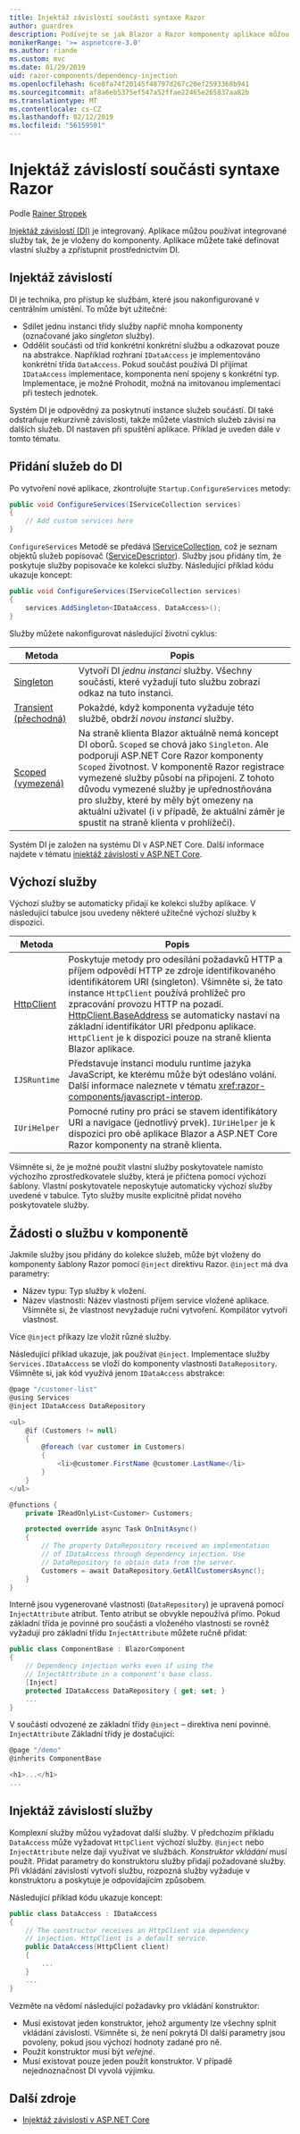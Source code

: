 ```yaml
---
title: Injektáž závislostí součásti syntaxe Razor
author: guardrex
description: Podívejte se jak Blazor a Razor komponenty aplikace můžou používat integrované služby tak, že je vloženy do komponenty.
monikerRange: '>= aspnetcore-3.0'
ms.author: riande
ms.custom: mvc
ms.date: 01/29/2019
uid: razor-components/dependency-injection
ms.openlocfilehash: 6ce8fa74f20145f48797d267c20ef2593368b941
ms.sourcegitcommit: af8a6eb5375ef547a52ffae22465e265837aa82b
ms.translationtype: MT
ms.contentlocale: cs-CZ
ms.lasthandoff: 02/12/2019
ms.locfileid: "56159501"
---
```

# <a name="razor-components-dependency-injection"></a>Injektáž závislostí součásti syntaxe Razor

Podle [Rainer Stropek](https://www.timecockpit.com)

[Injektáž závislostí (DI)](/aspnet/core/fundamentals/dependency-injection) je integrovaný. Aplikace můžou používat integrované služby tak, že je vloženy do komponenty. Aplikace můžete také definovat vlastní služby a zpřístupnit prostřednictvím DI.

## <a name="dependency-injection"></a>Injektáž závislostí

DI je technika, pro přístup ke službám, které jsou nakonfigurované v centrálním umístění. To může být užitečné:

* Sdílet jednu instanci třídy služby napříč mnoha komponenty (označované jako *singleton* služby).
* Oddělit součásti od tříd konkrétní konkrétní službu a odkazovat pouze na abstrakce. Například rozhraní `IDataAccess` je implementováno konkrétní třída `DataAccess`. Pokud součást používá DI přijímat `IDataAccess` implementace, komponenta není spojeny s konkrétní typ. Implementace, je možné Prohodit, možná na imitovanou implementaci při testech jednotek.

Systém DI je odpovědný za poskytnutí instance služeb součástí. DI také odstraňuje rekurzivně závislosti, takže můžete vlastních služeb závisí na dalších služeb. DI nastaven při spuštění aplikace. Příklad je uveden dále v tomto tématu.

## <a name="add-services-to-di"></a>Přidání služeb do DI

Po vytvoření nové aplikace, zkontrolujte `Startup.ConfigureServices` metody:

```csharp
public void ConfigureServices(IServiceCollection services)
{
    // Add custom services here
}
```

`ConfigureServices` Metodě se předává [IServiceCollection](/dotnet/api/microsoft.extensions.dependencyinjection.iservicecollection), což je seznam objektů služeb popisovač ([ServiceDescriptor](/dotnet/api/microsoft.extensions.dependencyinjection.servicedescriptor)). Služby jsou přidány tím, že poskytuje služby popisovače ke kolekci služby. Následující příklad kódu ukazuje koncept:

```csharp
public void ConfigureServices(IServiceCollection services)
{
    services.AddSingleton<IDataAccess, DataAccess>();
}
```

Služby můžete nakonfigurovat následující životní cyklus:

| Metoda      | Popis |
| ----------- | ----------- |
| [Singleton](/dotnet/api/microsoft.extensions.dependencyinjection.servicedescriptor.singleton#Microsoft_Extensions_DependencyInjection_ServiceDescriptor_Singleton__1_System_Func_System_IServiceProvider___0__) | Vytvoří DI *jednu instanci* služby. Všechny součásti, které vyžadují tuto službu zobrazí odkaz na tuto instanci. |
| [Transient (přechodná)](/dotnet/api/microsoft.extensions.dependencyinjection.servicedescriptor.transient) | Pokaždé, když komponenta vyžaduje této službě, obdrží *novou instanci* služby. |
| [Scoped (vymezená)](/dotnet/api/microsoft.extensions.dependencyinjection.servicedescriptor.scoped) | Na straně klienta Blazor aktuálně nemá koncept DI oborů. `Scoped` se chová jako `Singleton`. Ale podporují ASP.NET Core Razor komponenty `Scoped` životnost. V komponentě Razor registrace vymezené služby působí na připojení. Z tohoto důvodu vymezené služby je upřednostňována pro služby, které by měly být omezeny na aktuální uživatel (i v případě, že aktuální záměr je spustit na straně klienta v prohlížeči). |

Systém DI je založen na systému DI v ASP.NET Core. Další informace najdete v tématu [injektáž závislostí v ASP.NET Core](/aspnet/core/fundamentals/dependency-injection).

## <a name="default-services"></a>Výchozí služby

Výchozí služby se automaticky přidají ke kolekci služby aplikace. V následující tabulce jsou uvedeny některé užitečné výchozí služby k dispozici.

| Metoda       | Popis |
| ------------ | ----------- |
| [HttpClient](/dotnet/api/system.net.http.httpclient) | Poskytuje metody pro odesílání požadavků HTTP a příjem odpovědí HTTP ze zdroje identifikovaného identifikátorem URI (singleton). Všimněte si, že tato instance `HttpClient` používá prohlížeč pro zpracování provozu HTTP na pozadí. [HttpClient.BaseAddress](/dotnet/api/system.net.http.httpclient.baseaddress) se automaticky nastaví na základní identifikátor URI předponu aplikace. `HttpClient` je k dispozici pouze na straně klienta Blazor aplikace. |
| `IJSRuntime` | Představuje instanci modulu runtime jazyka JavaScript, ke kterému může být odesláno volání. Další informace naleznete v tématu <xref:razor-components/javascript-interop>. |
| `IUriHelper` | Pomocné rutiny pro práci se stavem identifikátory URI a navigace (jednotlivý prvek). `IUriHelper` je k dispozici pro obě aplikace Blazor a ASP.NET Core Razor komponenty na straně klienta. |

Všimněte si, že je možné použít vlastní služby poskytovatele namísto výchozího zprostředkovatele služby, která je přičtena pomocí výchozí šablony. Vlastní poskytovatele neposkytuje automaticky výchozí služby uvedené v tabulce. Tyto služby musíte explicitně přidat nového poskytovatele služby.

## <a name="request-a-service-in-a-component"></a>Žádosti o službu v komponentě

Jakmile služby jsou přidány do kolekce služeb, může být vloženy do komponenty šablony Razor pomocí `@inject` direktivu Razor. `@inject` má dva parametry:

* Název typu: Typ služby k vložení.
* Název vlastnosti: Název vlastnosti příjem service vložené aplikace. Všimněte si, že vlastnost nevyžaduje ruční vytvoření. Kompilátor vytvoří vlastnost.

Více `@inject` příkazy lze vložit různé služby.

Následující příklad ukazuje, jak používat `@inject`. Implementace služby `Services.IDataAccess` se vloží do komponenty vlastnosti `DataRepository`. Všimněte si, jak kód využívá jenom `IDataAccess` abstrakce:

```csharp
@page "/customer-list"
@using Services
@inject IDataAccess DataRepository

<ul>
    @if (Customers != null)
    {
        @foreach (var customer in Customers)
        {
            <li>@customer.FirstName @customer.LastName</li>
        }
    }
</ul>

@functions {
    private IReadOnlyList<Customer> Customers;

    protected override async Task OnInitAsync()
    {
        // The property DataRepository received an implementation
        // of IDataAccess through dependency injection. Use 
        // DataRepository to obtain data from the server.
        Customers = await DataRepository.GetAllCustomersAsync();
    }
}
```

Interně jsou vygenerované vlastnosti (`DataRepository`) je upravená pomocí `InjectAttribute` atribut. Tento atribut se obvykle nepoužívá přímo. Pokud základní třída je povinné pro součásti a vloženého vlastnosti se rovněž vyžadují pro základní třídu `InjectAttribute` můžete ručně přidat:

```csharp
public class ComponentBase : BlazorComponent
{
    // Dependency injection works even if using the
    // InjectAttribute in a component's base class.
    [Inject]
    protected IDataAccess DataRepository { get; set; }
    ...
}
```

V součásti odvozené ze základní třídy `@inject` – direktiva není povinné. `InjectAttribute` Základní třídy je dostačující:

```csharp
@page "/demo"
@inherits ComponentBase

<h1>...</h1>
...
```

## <a name="dependency-injection-in-services"></a>Injektáž závislostí služby

Komplexní služby můžou vyžadovat další služby. V předchozím příkladu `DataAccess` může vyžadovat `HttpClient` výchozí služby. `@inject` nebo `InjectAttribute` nelze dají využívat ve službách. *Konstruktor vkládání* musí použít. Přidat parametry do konstruktoru služby přidají požadované služby. Při vkládání závislostí vytvoří službu, rozpozná služby vyžaduje v konstruktoru a poskytuje je odpovídajícím způsobem.

Následující příklad kódu ukazuje koncept:

```csharp
public class DataAccess : IDataAccess
{
    // The constructor receives an HttpClient via dependency
    // injection. HttpClient is a default service.
    public DataAccess(HttpClient client)
    {
        ...
    }
    ...
}
```

Vezměte na vědomí následující požadavky pro vkládání konstruktor:

* Musí existovat jeden konstruktor, jehož argumenty lze všechny splnit vkládání závislostí. Všimněte si, že není pokrytá DI další parametry jsou povoleny, pokud jsou výchozí hodnoty zadané pro ně.
* Použít konstruktor musí být *veřejné*.
* Musí existovat pouze jeden použít konstruktor. V případě nejednoznačnost DI vyvolá výjimku.

## <a name="additional-resources"></a>Další zdroje

* [Injektáž závislostí v ASP.NET Core](/aspnet/core/fundamentals/dependency-injection)
